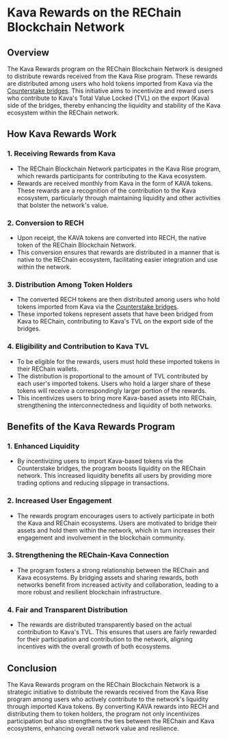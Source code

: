 # Kava Rewards on the REChain Blockchain Network

## Overview
The Kava Rewards program on the REChain Blockchain Network is designed to distribute rewards received from the Kava Rise program. These rewards are distributed among users who hold tokens imported from Kava via the [Counterstake bridges](https://counterstake.org). This initiative aims to incentivize and reward users who contribute to Kava's Total Value Locked (TVL) on the export (Kava) side of the bridges, thereby enhancing the liquidity and stability of the Kava ecosystem within the REChain network.

## How Kava Rewards Work

### 1. **Receiving Rewards from Kava**
   - The REChain Blockchain Network participates in the Kava Rise program, which rewards participants for contributing to the Kava ecosystem.
   - Rewards are received monthly from Kava in the form of KAVA tokens. These rewards are a recognition of the contribution to the Kava ecosystem, particularly through maintaining liquidity and other activities that bolster the network's value.

### 2. **Conversion to RECH**
   - Upon receipt, the KAVA tokens are converted into RECH, the native token of the REChain Blockchain Network.
   - This conversion ensures that rewards are distributed in a manner that is native to the REChain ecosystem, facilitating easier integration and use within the network.

### 3. **Distribution Among Token Holders**
   - The converted RECH tokens are then distributed among users who hold tokens imported from Kava via the [Counterstake bridges](https://counterstake.org).
   - These imported tokens represent assets that have been bridged from Kava to REChain, contributing to Kava's TVL on the export side of the bridges.

### 4. **Eligibility and Contribution to Kava TVL**
   - To be eligible for the rewards, users must hold these imported tokens in their REChain wallets.
   - The distribution is proportional to the amount of TVL contributed by each user's imported tokens. Users who hold a larger share of these tokens will receive a correspondingly larger portion of the rewards.
   - This incentivizes users to bring more Kava-based assets into REChain, strengthening the interconnectedness and liquidity of both networks.

## Benefits of the Kava Rewards Program

### 1. **Enhanced Liquidity**
   - By incentivizing users to import Kava-based tokens via the Counterstake bridges, the program boosts liquidity on the REChain network. This increased liquidity benefits all users by providing more trading options and reducing slippage in transactions.

### 2. **Increased User Engagement**
   - The rewards program encourages users to actively participate in both the Kava and REChain ecosystems. Users are motivated to bridge their assets and hold them within the network, which in turn increases their engagement and involvement in the blockchain community.

### 3. **Strengthening the REChain-Kava Connection**
   - The program fosters a strong relationship between the REChain and Kava ecosystems. By bridging assets and sharing rewards, both networks benefit from increased activity and collaboration, leading to a more robust and resilient blockchain infrastructure.

### 4. **Fair and Transparent Distribution**
   - The rewards are distributed transparently based on the actual contribution to Kava's TVL. This ensures that users are fairly rewarded for their participation and contribution to the network, aligning incentives with the overall growth of both ecosystems.

## Conclusion
The Kava Rewards program on the REChain Blockchain Network is a strategic initiative to distribute the rewards received from the Kava Rise program among users who actively contribute to the network's liquidity through imported Kava tokens. By converting KAVA rewards into RECH and distributing them to token holders, the program not only incentivizes participation but also strengthens the ties between the REChain and Kava ecosystems, enhancing overall network value and resilience.
